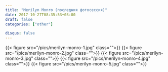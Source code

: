 ```yaml
---
title: "Merilyn Monro (последния фотосессия)"
date: 2017-10-27T08:35:53+03:00
draft: false
categories: ["other"]

disqus: false
---
```

<!--more-->
{{< figure src="/pics/merilyn-monro-1.jpg" class="">}}
{{< figure src="/pics/merilyn-monro-2.jpg" class="">}}
{{< figure src="/pics/merilyn-monro-3.jpg" class="">}}
{{< figure src="/pics/merilyn-monro-4.jpg" class="">}}
{{< figure src="/pics/merilyn-monro-5.jpg" class="">}}
